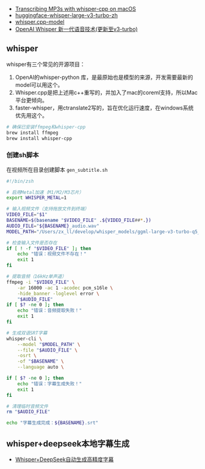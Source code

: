 - [Transcribing MP3s with whisper-cpp on macOS](https://til.simonwillison.net/macos/whisper-cpp)
- [huggingface-whisper-large-v3-turbo-zh](https://huggingface.co/BELLE-2/Belle-whisper-large-v3-turbo-zh)
- [whisper.cpp-model](https://huggingface.co/ggerganov/whisper.cpp/tree/main)
- [OpenAI Whisper 新一代语音技术(更新至v3-turbo)](https://zhuanlan.zhihu.com/p/662906303)
## whisper
whisper有三个常见的开源项目：
1. OpenAI的whisper-python 库，是最原始也是模型的来源，开发需要最新的model可以用这个。
2. Whisper.cpp是把上述用c++重写的，并加入了mac的coreml支持，所以Mac平台更倾向。
3. faster-whisper，用ctranslate2写的，旨在优化运行速度，在windows系统优先用这个。

```bash
# 确保已安装ffmpeg和whisper-cpp
brew install ffmpeg
brew install whisper-cpp
```

### 创建sh脚本
在视频所在目录创建脚本 `gen_subtitle.sh`

```bash
#!/bin/zsh

# 启用Metal加速（M1/M2/M3芯片）
export WHISPER_METAL=1

# 输入视频文件（支持拖放文件到终端）
VIDEO_FILE="$1"
BASENAME=$(basename "$VIDEO_FILE" .${VIDEO_FILE##*.})
AUDIO_FILE="${BASENAME}_audio.wav"
MODEL_PATH="/Users/zx_ll/develop/whisper_models/ggml-large-v3-turbo-q5_0.bin"

# 检查输入文件是否存在
if [ ! -f "$VIDEO_FILE" ]; then
    echo "错误：视频文件不存在！"
    exit 1
fi

# 提取音频（16kHz单声道）
ffmpeg -i "$VIDEO_FILE" \
    -ar 16000 -ac 1 -acodec pcm_s16le \
    -hide_banner -loglevel error \
    "$AUDIO_FILE"
if [ $? -ne 0 ]; then
    echo "错误：音频提取失败！"
    exit 1
fi

# 生成双语SRT字幕
whisper-cli \
    --model "$MODEL_PATH" \
    --file "$AUDIO_FILE" \
    -osrt \
    -of "$BASENAME" \
    --language auto \

if [ $? -ne 0 ]; then
    echo "错误：字幕生成失败！"
    exit 1
fi

# 清理临时音频文件
rm "$AUDIO_FILE"

echo "字幕生成完成：${BASENAME}.srt"
```
## whisper+deepseek本地字幕生成
- [Whisper+DeepSeek自动生成高精度字幕](https://www.youtube.com/watch?v=dkggWQOGnbs)

